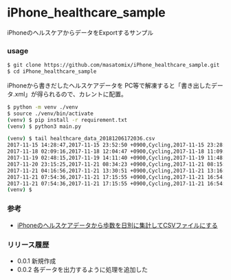 # iPhone_healthcare_sample
iPhoneのヘルスケアからデータをExportするサンプル

### usage

```bash
$ git clone https://github.com/masatomix/iPhone_healthcare_sample.git
$ cd iPhone_healthcare_sample
```

iPhoneから書きだしたヘルスケアデータを PC等で解凍すると「書き出したデータ.xml」が得られるので、カレントに配置。


```bash
$ python -m venv ./venv
$ source ./venv/bin/activate
(venv) $ pip install -r requirement.txt
(venv) $ python3 main.py
```


```bash
(venv) $ tail healthcare_data_20181206172036.csv
2017-11-15 14:28:47,2017-11-15 23:52:50 +0900,Cycling,2017-11-15 23:28:47 +0900,HKQuantityTypeIdentifierDistanceCycling,km,7.02
2017-11-18 02:09:16,2017-11-18 12:04:47 +0900,Cycling,2017-11-18 11:09:16 +0900,HKQuantityTypeIdentifierDistanceCycling,km,2.63
2017-11-19 02:48:15,2017-11-19 14:11:40 +0900,Cycling,2017-11-19 11:48:15 +0900,HKQuantityTypeIdentifierDistanceCycling,km,24.85
2017-11-20 23:15:25,2017-11-21 08:34:23 +0900,Cycling,2017-11-21 08:15:25 +0900,HKQuantityTypeIdentifierDistanceCycling,km,4.03
2017-11-21 04:16:56,2017-11-21 13:30:51 +0900,Cycling,2017-11-21 13:16:56 +0900,HKQuantityTypeIdentifierDistanceCycling,km,2.69
2017-11-21 07:54:36,2017-11-21 17:15:55 +0900,Cycling,2017-11-21 16:54:36 +0900,HKQuantityTypeIdentifierDistanceCycling,km,4.46
2017-11-21 07:54:36,2017-11-21 17:15:55 +0900,Cycling,2017-11-21 16:54:36 +0900,HKQuantityTypeIdentifierDistanceCycling,km,4.46
(venv) $

```


### 参考
- [iPhoneのヘルスケアデータから歩数を日別に集計してCSVファイルにする](https://qiita.com/masato/items/72cf6cad5aa3179d64cc)


### リリース履歴

- 0.0.1 新規作成
- 0.0.2 各データを出力するように処理を追加した